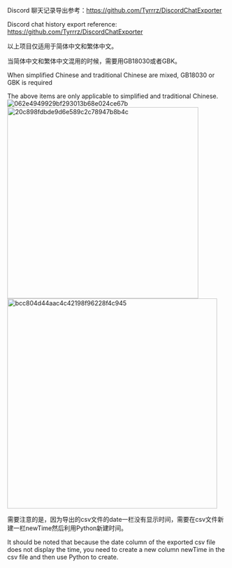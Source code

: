 Discord 聊天记录导出参考：https://github.com/Tyrrrz/DiscordChatExporter

Discord chat history export reference: https://github.com/Tyrrrz/DiscordChatExporter

以上项目仅适用于简体中文和繁体中文。

当简体中文和繁体中文混用的时候，需要用GB18030或者GBK。

When simplified Chinese and traditional Chinese are mixed, GB18030 or GBK is required

The above items are only applicable to simplified and traditional Chinese.
![062e4949929bf293013b68e024ce67b](https://github.com/kakiyeah/Sentiment-analysis-of-Discord-chat-history/assets/160962346/41e33e2c-7818-470a-b1c2-123e7bebb8a6)
<img width="437" alt="20c898fdbde9d6e589c2c78947b8b4c" src="https://github.com/kakiyeah/Sentiment-analysis-of-Discord-chat-history/assets/160962346/2429d3db-1569-4ea9-af0f-e07119f64aa5">
<img width="480" alt="bcc804d44aac4c42198f96228f4c945" src="https://github.com/kakiyeah/Sentiment-analysis-of-Discord-chat-history/assets/160962346/a19102b2-2d2d-4479-9093-02150102ec4d">


需要注意的是，因为导出的csv文件的date一栏没有显示时间，需要在csv文件新建一栏newTime然后利用Python新建时间。

It should be noted that because the date column of the exported csv file does not display the time, you need to create a new column newTime in the csv file and then use Python to create.

